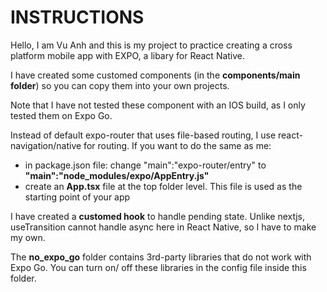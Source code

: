 # INSTRUCTIONS

Hello, I am Vu Anh and this is my project to practice creating a cross platform mobile app with EXPO, a libary for React Native.

I have created some customed components (in the **components/main folder**) so you can copy them into your own projects.

Note that I have not tested these component with an IOS build, as I only tested them on Expo Go.

Instead of default expo-router that uses file-based routing, I use react-navigation/native for routing. If you want to do the same as me:

- in package.json file: change "main":"expo-router/entry" to **"main":"node_modules/expo/AppEntry.js"**
- create an **App.tsx** file at the top folder level. This file is used as the starting point of your app
  
I have created a **customed hook** to handle pending state. Unlike nextjs, useTransition cannot handle async here in React Native, so I have to make my own.

The **no_expo_go** folder contains 3rd-party libraries that do not work with Expo Go. You can turn on/ off these libraries in the config file inside this folder.